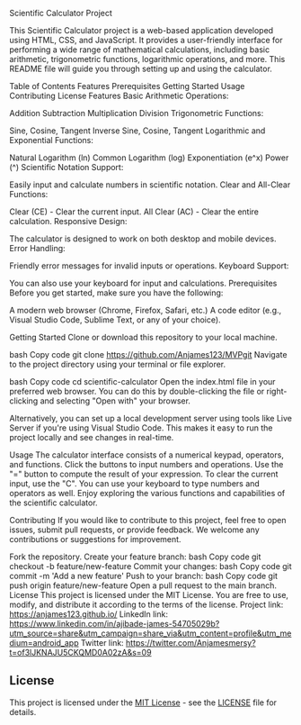 Scientific Calculator Project


This Scientific Calculator project is a web-based application developed using HTML, CSS, and JavaScript. It provides a user-friendly interface for performing a wide range of mathematical calculations, including basic arithmetic, trigonometric functions, logarithmic operations, and more. This README file will guide you through setting up and using the calculator.

Table of Contents
Features
Prerequisites
Getting Started
Usage
Contributing
License
Features
Basic Arithmetic Operations:

Addition
Subtraction
Multiplication
Division
Trigonometric Functions:

Sine, Cosine, Tangent
Inverse Sine, Cosine, Tangent
Logarithmic and Exponential Functions:

Natural Logarithm (ln)
Common Logarithm (log)
Exponentiation (e^x)
Power (^)
Scientific Notation Support:

Easily input and calculate numbers in scientific notation.
Clear and All-Clear Functions:

Clear (CE) - Clear the current input.
All Clear (AC) - Clear the entire calculation.
Responsive Design:

The calculator is designed to work on both desktop and mobile devices.
Error Handling:

Friendly error messages for invalid inputs or operations.
Keyboard Support:

You can also use your keyboard for input and calculations.
Prerequisites
Before you get started, make sure you have the following:

A modern web browser (Chrome, Firefox, Safari, etc.)
A code editor (e.g., Visual Studio Code, Sublime Text, or any of your choice).

Getting Started
Clone or download this repository to your local machine.

bash
Copy code
git clone https://github.com/Anjames123/MVPgit
Navigate to the project directory using your terminal or file explorer.

bash
Copy code
cd scientific-calculator
Open the index.html file in your preferred web browser. You can do this by double-clicking the file or right-clicking and selecting "Open with" your browser.

Alternatively, you can set up a local development server using tools like Live Server if you're using Visual Studio Code. This makes it easy to run the project locally and see changes in real-time.

Usage
The calculator interface consists of a numerical keypad, operators, and functions.
Click the buttons to input numbers and operations.
Use the "=" button to compute the result of your expression.
To clear the current input, use the "C".
You can use your keyboard to type numbers and operators as well.
Enjoy exploring the various functions and capabilities of the scientific calculator.

Contributing
If you would like to contribute to this project, feel free to open issues, submit pull requests, or provide feedback. We welcome any contributions or suggestions for improvement.

Fork the repository.
Create your feature branch:
bash
Copy code
git checkout -b feature/new-feature
Commit your changes:
bash
Copy code
git commit -m 'Add a new feature'
Push to your branch:
bash
Copy code
git push origin feature/new-feature
Open a pull request to the main branch.
License
This project is licensed under the MIT License. You are free to use, modify, and distribute it according to the terms of the license.
Project link: https://anjames123.github.io/
LinkedIn link: https://www.linkedin.com/in/ajibade-james-54705029b?utm_source=share&utm_campaign=share_via&utm_content=profile&utm_medium=android_app
Twitter link: https://twitter.com/Anjamesmersy?t=of3lJKNAJU5CKQMD0A02zA&s=09
## License
This project is licensed under the [MIT License](LICENSE) - see the [LICENSE](LICENSE) file for details.
